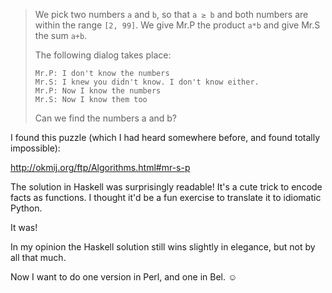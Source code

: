 > We pick two numbers `a` and `b`, so that `a ≥ b` and both numbers are within
> the range `[2, 99]`. We give Mr.P the product `a*b` and give Mr.S the sum
> `a+b`.
> 
> The following dialog takes place:
> 
>     Mr.P: I don't know the numbers
>     Mr.S: I knew you didn't know. I don't know either.
>     Mr.P: Now I know the numbers
>     Mr.S: Now I know them too
> 
> Can we find the numbers a and b?

I found this puzzle (which I had heard somewhere before, and found totally
impossible):

http://okmij.org/ftp/Algorithms.html#mr-s-p

The solution in Haskell was surprisingly readable! It's a cute trick to encode
facts as functions. I thought it'd be a fun exercise to translate it to
idiomatic Python.

It was!

In my opinion the Haskell solution still wins slightly in elegance, but not by
all that much.

Now I want to do one version in Perl, and one in Bel. ☺
